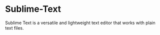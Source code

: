 # Sublime-Text
Sublime Text is a versatile and lightweight text editor that works with plain text files.
